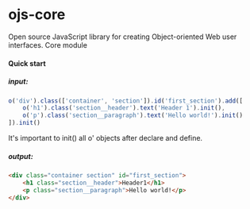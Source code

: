# ojs-core
Open source JavaScript library for creating Object-oriented Web user interfaces.
Core module
#### Quick start
##### input:
```javascript
o('div').class(['container', 'section']).id('first_section').add([
    o('h1').class('section__header').text('Header 1').init(),
    o('p').class('section__paragraph').text('Hello world!').init()
]).init()
```
It's important to init() all o' objects after declare and define.

##### output:
```html
<div class="container section" id="first_section">
    <h1 class="section__header">Header1</h1>
    <p class="section__paragraph">Hello world!</p>
</div>
```

